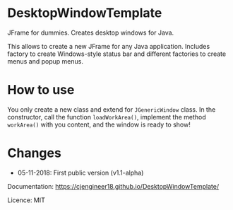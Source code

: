 # DesktopWindowTemplate
JFrame for dummies. Creates desktop windows for Java.

This allows to create a new JFrame for any Java application. Includes factory to create Windows-style status bar and different factories to create menus and popup menus.

# How to use
You only create a new class and extend for ```JGenericWindow``` class. In the constructor, call the function ```loadWorkArea()```, implement the method ```workArea()``` with you content, and the window is ready to show!

# Changes
- 05-11-2018: First public version (v1.1-alpha) 

Documentation: https://cjengineer18.github.io/DesktopWindowTemplate/

Licence: MIT
